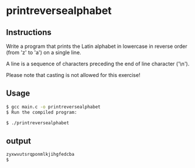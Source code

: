 # printreversealphabet
## Instructions
Write a program that prints the Latin alphabet in lowercase in reverse order (from 'z' to 'a') on a single line.

A line is a sequence of characters preceding the end of line character ('\n').

Please note that casting is not allowed for this exercise!

## Usage

```bash
$ gcc main.c -o printreversealphabet
$ Run the compiled program:
```
```bash
$ ./printreversealphabet
```
## output
```bash
zyxwvutsrqponmlkjihgfedcba
$
```
